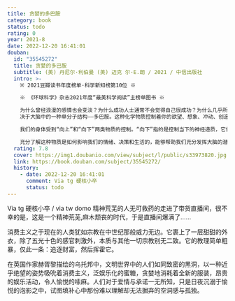 ```yaml
---
title: 贪婪的多巴胺
category: book
status: todo
rating: 0
year: 2021-8
date: 2022-12-20 16:41:01
douban:
  id: "35545272"
  title: 贪婪的多巴胺
  subtitle: (美) 丹尼尔·利伯曼 (美) 迈克 尔·E.朗 / 2021 / 中信出版社
  intro: >-
    ※ 2021豆瓣读书年度榜单·科学新知榜第10位 ※

    ※ 《环球科学》杂志2021年度“最美科学阅读”主榜单图书 ※

    为什么曾经浪漫的感情也会变淡？为什么成功人士通常不会觉得自己很成功？为什么几乎所有的节食计划后来都功亏一篑？为什么聪明的人经常会做出糟糕透顶、灾难性的决定？这都取
    决于大脑中的一种单分子结构——多巴胺。这种化学物质控制着你的欲望、想象、冲动、创造力，出乎意料地影响着我们生 活的方方面面。

    我们的身体受到“向上”和“向下”两类物质的控制。“向下”指的是控制当下的神经递质，它们决定我们当前的感受；“向上”则是指多巴胺，决定了我们的长远规划、愿景、未来期望。正因如此，多巴胺并不像很多人以为的，是一种快乐分子。它其实是一种欲望分子，在我们已经获得很多的同时，让我们有更高的期许、更大的目标。多巴胺让我们把眼光放得更长远，追求更高的目标，但也同时让人欲望无止境、不知道满足。它既能让你体会成功的喜悦，也让成功变得平淡无奇；它让你投入一段感情，但也让当初的深情被岁月磨平；它让你获得超长的智商，但也让你与疯狂一步之遥……

    充分了解这种物质是如何影响我们的情绪、决策和生活的，能够帮助我们充分发挥大脑的潜在功能，提高效率，获得更好的表现。
  rating: 7.8
  cover: https://img1.doubanio.com/view/subject/l/public/s33973820.jpg
  link: https://book.douban.com/subject/35545272/
  history:
    - date: 2022-12-20 16:41:01
      comment: Via tg 硬核小卒
      status: todo
---
```


Via tg 硬核小卒 / via tw domo 精神荒芜的人无可救药的走进了带货直播间，很不幸的是，这是一个精神荒芜,麻木颓丧的时代，于是直播间爆满了……

消费主义之于现在的人类犹如宗教在中世纪那般威力无边。它裹上了一层甜甜的外衣，除了五光十色的感官刺激外，本质与其他一切宗教别无二致。它的教理简单粗暴，仅此一条：追逐财富，然后挥霍它。

在英国作家赫胥黎描绘的乌托邦中，文明世界中的人们如同致密的黑洞，以一种近乎绝望的姿势吸吮着消费主义，泛娱乐化的蜜糖，贪婪地消耗着全新的服装，昂贵的娱乐活动，令人愉悦的嗦麻。人们对于爱情与承诺一无所知，只是日夜沉溺于愉悦的泡影之中，试图填补心中那份难以理解却无法摒弃的空洞感与孤独。
